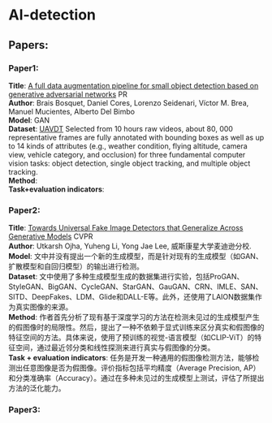 # AI-detection

## Papers:

### Paper1:

**Title**: [A full data augmentation pipeline for small object detection based on generative adversarial networks](https://www.sciencedirect.com/science/article/pii/S0031320322004782#sec0011) PR <br>
**Author**: Brais Bosquet, Daniel Cores, Lorenzo Seidenari, Víctor M. Brea, Manuel Mucientes, Alberto Del Bimbo <br>
**Model**: GAN <br>
**Dataset**: [UAVDT](https://datasetninja.com/uavdt) Selected from 10 hours raw videos, about 80, 000 representative frames are fully annotated with bounding boxes as well as up to 14 kinds of attributes (e.g., weather condition, flying altitude, camera view, vehicle category, and occlusion) for three fundamental computer vision tasks: object detection, single object tracking, and multiple object tracking. <br>
**Method**: <br>
**Task+evaluation indicators**: 

### Paper2:

**Title**: [Towards Universal Fake Image Detectors that Generalize Across Generative Models](https://openaccess.thecvf.com/content/CVPR2023/html/Ojha_Towards_Universal_Fake_Image_Detectors_That_Generalize_Across_Generative_Models_CVPR_2023_paper.html) CVPR <br>
**Author**: Utkarsh Ojha, Yuheng Li, Yong Jae Lee, 威斯康星大学麦迪逊分校. <br>
**Model**: 文中并没有提出一个新的生成模型，而是针对现有的生成模型（如GAN、扩散模型和自回归模型）的输出进行检测。 <br>
**Dataset**: 文中使用了多种生成模型生成的数据集进行实验，包括ProGAN、StyleGAN、BigGAN、CycleGAN、StarGAN、GauGAN、CRN、IMLE、SAN、SITD、DeepFakes、LDM、Glide和DALL-E等。此外，还使用了LAION数据集作为真实图像的来源。 <br>
**Method**: 作者首先分析了现有基于深度学习的方法在检测未见过的生成模型产生的假图像时的局限性。然后，提出了一种不依赖于显式训练来区分真实和假图像的特征空间的方法。具体来说，使用了预训练的视觉-语言模型（如CLIP-ViT）的特征空间，通过最近邻分类和线性探测来进行真实与假图像的分类。 <br>
**Task + evaluation indicators**: 任务是开发一种通用的假图像检测方法，能够检测出任意图像是否为假图像。评价指标包括平均精度（Average Precision, AP）和分类准确率（Accuracy）。通过在多种未见过的生成模型上测试，评估了所提出方法的泛化能力。

### Paper3:
